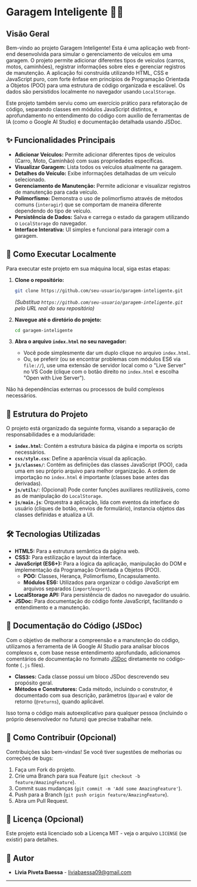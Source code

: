 # Garagem Inteligente 🚗💨

## Visão Geral

Bem-vindo ao projeto Garagem Inteligente! Esta é uma aplicação web front-end desenvolvida para simular o gerenciamento de veículos em uma garagem. O projeto permite adicionar diferentes tipos de veículos (carros, motos, caminhões), registrar informações sobre eles e gerenciar registros de manutenção. A aplicação foi construída utilizando HTML, CSS e JavaScript puro, com forte ênfase em princípios de Programação Orientada a Objetos (POO) para uma estrutura de código organizada e escalável. Os dados são persistidos localmente no navegador usando `LocalStorage`.

Este projeto também serviu como um exercício prático para refatoração de código, separando classes em módulos JavaScript distintos, e aprofundamento no entendimento do código com auxílio de ferramentas de IA (como o Google AI Studio) e documentação detalhada usando JSDoc.

## ✨ Funcionalidades Principais

*   **Adicionar Veículos:** Permite adicionar diferentes tipos de veículos (Carro, Moto, Caminhão) com suas propriedades específicas.
*   **Visualizar Garagem:** Lista todos os veículos atualmente na garagem.
*   **Detalhes do Veículo:** Exibe informações detalhadas de um veículo selecionado.
*   **Gerenciamento de Manutenção:** Permite adicionar e visualizar registros de manutenção para cada veículo.
*   **Polimorfismo:** Demonstra o uso de polimorfismo através de métodos comuns (`interagir`) que se comportam de maneira diferente dependendo do tipo de veículo.
*   **Persistência de Dados:** Salva e carrega o estado da garagem utilizando o `LocalStorage` do navegador.
*   **Interface Interativa:** UI simples e funcional para interagir com a garagem.

## 🚀 Como Executar Localmente

Para executar este projeto em sua máquina local, siga estas etapas:

1.  **Clone o repositório:**
    ```bash
    git clone https://github.com/seu-usuario/garagem-inteligente.git
    ```
    *(Substitua `https://github.com/seu-usuario/garagem-inteligente.git` pelo URL real do seu repositório)*

2.  **Navegue até o diretório do projeto:**
    ```bash
    cd garagem-inteligente
    ```

3.  **Abra o arquivo `index.html` no seu navegador:**
    *   Você pode simplesmente dar um duplo clique no arquivo `index.html`.
    *   Ou, se preferir (ou se encontrar problemas com módulos ES6 via `file://`), use uma extensão de servidor local como o "Live Server" no VS Code (clique com o botão direito no `index.html` e escolha "Open with Live Server").

Não há dependências externas ou processos de build complexos necessários.

## 📂 Estrutura do Projeto

O projeto está organizado da seguinte forma, visando a separação de responsabilidades e a modularidade:


*   **`index.html`**: Contém a estrutura básica da página e importa os scripts necessários.
*   **`css/style.css`**: Define a aparência visual da aplicação.
*   **`js/classes/`**: Contém as definições das classes JavaScript (POO), cada uma em seu próprio arquivo para melhor organização. A ordem de importação no `index.html` é importante (classes base antes das derivadas).
*   **`js/utils/`**: (Opcional) Pode conter funções auxiliares reutilizáveis, como as de manipulação do `LocalStorage`.
*   **`js/main.js`**: Orquestra a aplicação, lida com eventos da interface do usuário (cliques de botão, envios de formulário), instancia objetos das classes definidas e atualiza a UI.

## 🛠️ Tecnologias Utilizadas

*   **HTML5:** Para a estrutura semântica da página web.
*   **CSS3:** Para estilização e layout da interface.
*   **JavaScript (ES6+):** Para a lógica da aplicação, manipulação do DOM e implementação da Programação Orientada a Objetos (POO).
    *   **POO:** Classes, Herança, Polimorfismo, Encapsulamento.
    *   **Módulos ES6:** Utilizados para organizar o código JavaScript em arquivos separados (`import`/`export`).
*   **LocalStorage API:** Para persistência de dados no navegador do usuário.
*   **JSDoc:** Para documentação do código fonte JavaScript, facilitando o entendimento e a manutenção.

## 📖 Documentação do Código (JSDoc)

Com o objetivo de melhorar a compreensão e a manutenção do código, utilizamos a ferramenta de IA Google AI Studio para analisar blocos complexos e, com base nesse entendimento aprofundado, adicionamos comentários de documentação no formato [JSDoc](https://jsdoc.app/) diretamente no código-fonte (`.js` files).

*   **Classes:** Cada classe possui um bloco JSDoc descrevendo seu propósito geral.
*   **Métodos e Construtores:** Cada método, incluindo o construtor, é documentado com sua descrição, parâmetros (`@param`) e valor de retorno (`@returns`), quando aplicável.

Isso torna o código mais autoexplicativo para qualquer pessoa (incluindo o próprio desenvolvedor no futuro) que precise trabalhar nele.

## 🤝 Como Contribuir (Opcional)

Contribuições são bem-vindas! Se você tiver sugestões de melhorias ou correções de bugs:

1.  Faça um Fork do projeto.
2.  Crie uma Branch para sua Feature (`git checkout -b feature/AmazingFeature`).
3.  Commit suas mudanças (`git commit -m 'Add some AmazingFeature'`).
4.  Push para a Branch (`git push origin feature/AmazingFeature`).
5.  Abra um Pull Request.

## 📄 Licença (Opcional)

Este projeto está licenciado sob a Licença MIT - veja o arquivo `LICENSE` (se existir) para detalhes.

## 👤 Autor

*   **Livia Piveta Baessa** - liviabaessa09@gmail.com

---
